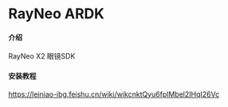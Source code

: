 # RayNeo ARDK

#### 介绍
RayNeo X2 眼镜SDK


#### 安装教程
https://leiniao-ibg.feishu.cn/wiki/wikcnktQyu6fplMbel2IHqI26Vc